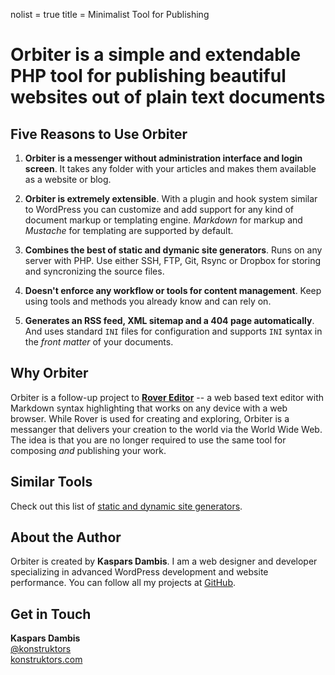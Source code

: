 nolist = true
title = Minimalist Tool for Publishing 

# Orbiter is a simple and extendable PHP tool for publishing beautiful websites out of plain text documents


## Five Reasons to Use Orbiter

1. 	**Orbiter is a messenger without administration interface and login screen**. It takes any folder with your articles and makes them available as a website or blog.

2. 	**Orbiter is extremely extensible**. With a plugin and hook system similar to WordPress you can customize and add support for any kind of document markup or templating engine. *Markdown* for markup and *Mustache* for templating are supported by default.

3. 	**Combines the best of static and dymanic site generators**. Runs on any server with PHP. Use either SSH, FTP, Git, Rsync or Dropbox for storing and syncronizing the source files.

4. 	**Doesn't enforce any workflow or tools for content management**. Keep using tools and methods you already know and can rely on. 

5. 	**Generates an RSS feed, XML sitemap and a 404 page automatically**. And uses standard `INI` files for configuration and supports `INI` syntax in the _front matter_ of your documents.


## Why Orbiter

Orbiter is a follow-up project to **[Rover Editor](https://github.com/kasparsd/rover-editor)** -- a web based text editor with Markdown syntax highlighting that works on any device with a web browser. While Rover is used for creating and exploring, Orbiter is a messanger that delivers your creation to the world via the World Wide Web. The idea is that you are no longer required to use the same tool for composing _and_ publishing your work.


## Similar Tools

Check out this list of [static and dynamic site generators](/blog/static-dynamic-site-generators).

## About the Author

Orbiter is created by **Kaspars Dambis**. I am a web designer and developer specializing in advanced WordPress development and website performance. You can follow all my projects at [GitHub](https://github.com/kasparsd).

## Get in Touch

**Kaspars Dambis**  
[@konstruktors](http://twitter.com/konstruktors)  
[konstruktors.com](http://konstruktors.com)


